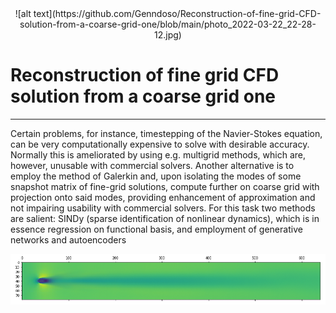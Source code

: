<center> ![alt text](https://github.com/Genndoso/Reconstruction-of-fine-grid-CFD-solution-from-a-coarse-grid-one/blob/main/photo_2022-03-22_22-28-12.jpg) </center>


# Reconstruction of fine grid CFD solution from a coarse grid one
____
Certain problems, for instance, timestepping of the Navier-Stokes equation, can be very computationally expensive to solve with desirable accuracy. Normally this is ameliorated by using e.g. multigrid methods, which are, however, unusable with commercial solvers. Another alternative is to employ the method of Galerkin and, upon isolating the modes of some snapshot matrix of fine-grid solutions, compute further on coarse grid with projection onto said modes, providing enhancement of approximation and not impairing usability with commercial solvers.  For this task two methods are salient: SINDy (sparse identification of nonlinear dynamics), which is in essence regression on functional basis, and employment of generative networks and autoencoders



![alt text](https://github.com/Genndoso/Reconstruction-of-fine-grid-CFD-solution-from-a-coarse-grid-one/blob/main/cylinder%20predicted.png?raw=true)
